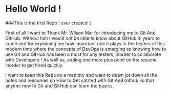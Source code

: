 # Hello World ! 

###This is the first Repo I ever created :) 

First of all I want to Thank Mr. Wilson Mar for introducing me to Git And GitHub. Without him I would not be able to know about GitHub in years to come and for explaining me how  important role it plays to the testers of this modern time where the concepts of DevOps is emerging so knowing how to use Git and  GitHub has been a must for any testers, inorder to collaborate with Developers ! As well as, adding one more plus point on the resume inorder to get hired quickly.

I want to keep  this Repo as a memory and want to down jot down all the notes and resourses on How to Get satrted with Git And Github so that anyone new to Git and GitHub can learn the basics.


